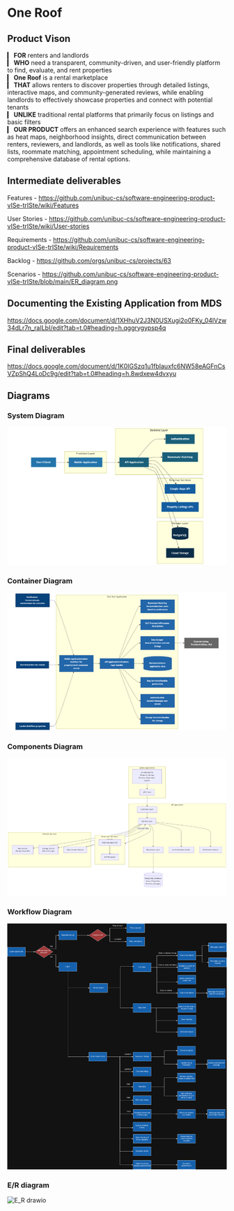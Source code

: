 # One Roof

## Product Vison
▎ **FOR** renters and landlords  
▎ **WHO** need a transparent, community-driven, and user-friendly platform to find, evaluate, and rent properties  
▎ **One Roof** is a rental marketplace  
▎ **THAT** allows renters to discover properties through detailed listings, interactive maps, and community-generated reviews, while enabling landlords to effectively showcase properties and connect with potential tenants  
▎ **UNLIKE** traditional rental platforms that primarily focus on listings and basic filters  
▎ **OUR PRODUCT** offers an enhanced search experience with features such as heat maps, neighborhood insights, direct communication between renters, reviewers, and landlords, as well as tools like notifications, shared lists, roommate matching, appointment scheduling,  while maintaining a comprehensive database of rental options.

## Intermediate deliverables
Features - https://github.com/unibuc-cs/software-engineering-product-vISe-trISte/wiki/Features

User Stories - https://github.com/unibuc-cs/software-engineering-product-vISe-trISte/wiki/User-stories

Requirements - https://github.com/unibuc-cs/software-engineering-product-vISe-trISte/wiki/Requirements

Backlog - https://github.com/orgs/unibuc-cs/projects/63

Scenarios - https://github.com/unibuc-cs/software-engineering-product-vISe-trISte/blob/main/ER_diagram.png

## Documenting the Existing Application from MDS
https://docs.google.com/document/d/1XHhuV2J3N0USXugi2o0FKy_04lVzw34dLr7n_raILbI/edit?tab=t.0#heading=h.qggrygypsp4q

## Final deliverables
https://docs.google.com/document/d/1K0IGSzq1u1fbIauxfc6NW58eAGFnCsVZpShQ4LoDc9g/edit?tab=t.0#heading=h.8wdxew4dvxyu

## Diagrams

### System Diagram
![SystemDiagram](https://github.com/unibuc-cs/one-roof/blob/pre-staging/SystemDiagram.png)

### Container Diagram
![container_diagram](https://github.com/unibuc-cs/one-roof/blob/pre-staging/ContainerDiagram.png)

### Components Diagram
![ComponentsDiagram](https://github.com/unibuc-cs/one-roof/blob/pre-staging/ComponentsDiagram.png)

### Workflow Diagram
![Workflow_diagram](https://github.com/unibuc-cs/one-roof/blob/main/Workflow_diagram.png)


### E/R diagram
![E_R drawio](https://github.com/unibuc-cs/software-engineering-product-vISe-trISte/blob/main/ER_diagram.png)


